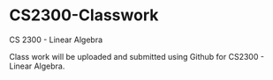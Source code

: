 # CS2300-Classwork
CS 2300 - Linear Algebra

Class work will be uploaded and submitted using Github for CS2300 - Linear Algebra.
